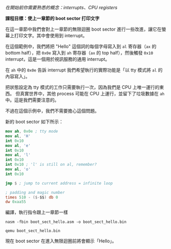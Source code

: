 *在開始前你需要熟悉的概念：interrupts、CPU registers*

**課程目標：使上一章節的 boot sector 打印文字**

在這一章節中我們會對上一章節的無限迴圈 boot sector 進行一些改進，讓它在螢幕上打印文字。其中會使用到 interrupt。

在這個範例中，我們將把 "Hello" 這個詞的每個字母寫入到 `al` 寄存器（`ax` 的 bottom half），把 `0x0e` 寫入到 `ah` 寄存器（`ax` 的 top half），然後觸發 `0x10` interrupt，這是一個用於視訊服務的通用 interrupt。

在 `ah` 中的 `0x0e` 告訴 interrupt 我們希望執行的實際功能是「以 tty 模式將 `al` 的內容寫入」。

把狀態設定為 tty 模式的工作只需要執行一次，因為我們是 CPU 上唯一運行的東西。
但真實世界中，其他 process 可能在 CPU 上運行，並留下了垃圾數據在 `ah` 中。這是我們需要注意的。

不過在這個示例中，我們不需要擔心這個問題。

新的 boot sector 如下所示：
```nasm
mov ah, 0x0e ; tty mode
mov al, 'H'
int 0x10
mov al, 'e'
int 0x10
mov al, 'l'
int 0x10
int 0x10 ; 'l' is still on al, remember?
mov al, 'o'
int 0x10

jmp $ ; jump to current address = infinite loop

; padding and magic number
times 510 - ($-$$) db 0
dw 0xaa55 
```

編譯，執行指令跟上一章節一樣

`nasm -fbin boot_sect_hello.asm -o boot_sect_hello.bin`

`qemu boot_sect_hello.bin`

現在 boot sector 在進入無限迴圈前將會顯示「Hello」。
